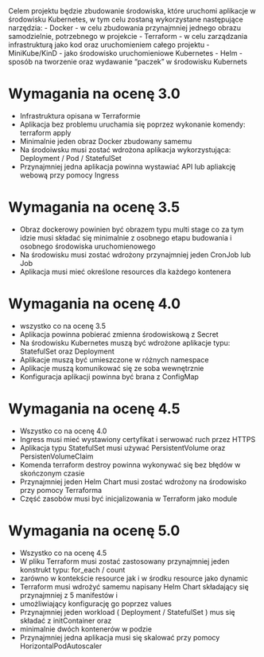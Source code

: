 <projekt>
Celem projektu będzie zbudowanie środowiska, które uruchomi aplikacje w środowisku Kubernetes, w tym
celu zostaną wykorzystane następujące narzędzia:
 - Docker - w celu zbudowania przynajmniej jednego obrazu samodzielnie, potrzebnego w projekcie
 - Terraform - w celu zarządzania infrastrukturą jako kod oraz uruchomieniem całego projektu
 - MiniKube/KinD - jako środowisko uruchomieniowe Kubernetes
 - Helm - sposób na tworzenie oraz wydawanie “paczek” w środowisku Kubernets
 
# Wymagania na ocenę 3.0 
 - Infrastruktura opisana w Terraformie
 - Aplikacja bez problemu uruchamia się poprzez wykonanie komendy: terraform apply
 - Minimalnie jeden obraz Docker zbudowany samemu
 - Na środoiwsku musi zostać wdrożona aplikacja wykorzystująca: Deployment / Pod / StatefulSet
 - Przynajmniej jedna aplikacja powinna wystawiać API lub apliakcję webową przy pomocy Ingress

# Wymagania na ocenę 3.5
 - Obraz dockerowy powinien być obrazem typu multi stage co za tym idzie musi składać się minimalnie z osobnego etapu budowania i osobnego środowiska uruchomienowego
 - Na środowisku musi zostać wdrożony przynajmniej jeden CronJob lub Job
 - Aplikacja musi mieć określone resources dla każdego kontenera 

# Wymagania na ocenę 4.0
 - wszystko co na ocenę 3.5
 - Aplikacja powinna pobierać zmienna środowiskową z Secret
 - Na środowisku Kubernetes muszą być wdrożone aplikacje typu: StatefulSet oraz Deployment
 - Aplikacje muszą być umieszczone w różnych namespace
 - Aplikacje muszą komunikować się ze soba wewnętrznie
 - Konfiguracja aplikacji powinna być brana z ConfigMap

# Wymagania na ocenę 4.5
 - Wszystko co na ocenę 4.0
 - Ingress musi mieć wystawiony certyfikat i serwować ruch przez HTTPS
 - Aplikacja typu StatefulSet musi używać PersistentVolume oraz PersistenVolumeClaim
 - Komenda terraform destroy powinna wykonywać się bez błędów w skończonym czasie
 - Przynajmniej jeden Helm Chart musi zostać wdrożony na środowisko przy pomocy Terraforma
 - Część zasobów musi być inicjalizowania w Terraform jako module

# Wymagania na ocenę 5.0
 - Wszystko co na ocenę 4.5
 - W pliku Terraform musi zostać zastosowany przynajmniej jeden konstrukt typu: for_each / count
 - zarówno w kontekście resource jak i w środku resource jako dynamic
 - Terraform musi wdrożyć samemu napisany Helm Chart składający się przynajmniej z 5 manifestów i
 - umożliwiający konfigurację go poprzez values
 - Przynajmniej jeden workload ( Deployment / StatefulSet ) mus się składać z initContainer oraz
 - minimalnie dwóch kontenerów w podzie
 - Przynajmniej jedna aplikacja musi się skalować przy pomocy HorizontalPodAutoscaler
</projekt>

